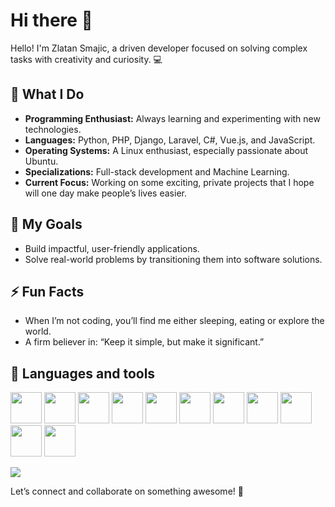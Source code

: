 # Hi there 👋

Hello! I'm Zlatan Smajic, a driven developer focused on solving complex tasks with creativity and curiosity. 💻

## 🌟 What I Do

* **Programming Enthusiast:** Always learning and experimenting with new technologies.
* **Languages:** Python, PHP, Django, Laravel, C#, Vue.js, and JavaScript.
* **Operating Systems:** A Linux enthusiast, especially passionate about Ubuntu.
* **Specializations:** Full-stack development and Machine Learning.
* **Current Focus:** Working on some exciting, private projects that I hope will one day make people’s lives easier.

## 🎯 My Goals

* Build impactful, user-friendly applications.
* Solve real-world problems by transitioning them into software solutions.

## ⚡ Fun Facts

* When I’m not coding, you’ll find me either sleeping, eating or explore the world.
* A firm believer in: “Keep it simple, but make it significant.”

## 📲 Languages and tools
<p float="left">
    <img height="50" src="https://cdn.jsdelivr.net/gh/devicons/devicon@latest/icons/html5/html5-original-wordmark.svg" />
    <img height="50" src="https://cdn.jsdelivr.net/gh/devicons/devicon@latest/icons/python/python-original.svg" />
    <img height="50" src="https://cdn.jsdelivr.net/gh/devicons/devicon@latest/icons/pytorch/pytorch-original.svg" />
    <img height="50" src="https://cdn.jsdelivr.net/gh/devicons/devicon@latest/icons/django/django-plain.svg" />
    <img height="50" src="https://cdn.jsdelivr.net/gh/devicons/devicon@latest/icons/php/php-original.svg" />
    <img height="50" src="https://cdn.jsdelivr.net/gh/devicons/devicon@latest/icons/laravel/laravel-original-wordmark.svg" />
    <img height="50" src="https://cdn.jsdelivr.net/gh/devicons/devicon@latest/icons/ubuntu/ubuntu-original-wordmark.svg" />
    <img height="50" src="https://cdn.jsdelivr.net/gh/devicons/devicon@latest/icons/vuejs/vuejs-original.svg" />
    <img height="50" src="https://cdn.jsdelivr.net/gh/devicons/devicon@latest/icons/djangorest/djangorest-original.svg" />
    <img height="50" src="https://cdn.jsdelivr.net/gh/devicons/devicon@latest/icons/javascript/javascript-original.svg" />
    <img height="50" src="https://cdn.jsdelivr.net/gh/devicons/devicon@latest/icons/linux/linux-original.svg" />
</p>

![](https://raw.githubusercontent.com/zlaja-billund/github-stats/master/generated/overview.svg#gh-dark-mode-only)

Let’s connect and collaborate on something awesome! 🚀